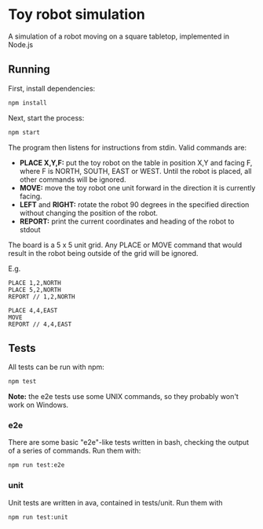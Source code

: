 # Toy robot simulation

A simulation of a robot moving on a square tabletop, implemented in Node.js

## Running

First, install dependencies:
```bash
npm install
```

Next, start the process:

```bash
npm start
```

The program then listens for instructions from stdin. Valid commands are:

- **PLACE X,Y,F:** put the toy robot on the table in position X,Y and facing F, where F is NORTH,
  SOUTH, EAST or WEST. Until the robot is placed, all other commands will be ignored.
- **MOVE:** move the toy robot one unit forward in the direction it is
  currently facing.
- **LEFT** and **RIGHT:** rotate the robot 90 degrees in the specified direction
  without changing the position of the robot.
- **REPORT:** print the current coordinates and heading of the robot to stdout

The board is a 5 x 5 unit grid. Any PLACE or MOVE command that would result in the robot being outside
of the grid will be ignored.

E.g.
```
PLACE 1,2,NORTH
PLACE 5,2,NORTH
REPORT // 1,2,NORTH

PLACE 4,4,EAST
MOVE
REPORT // 4,4,EAST
```


## Tests

All tests can be run with npm:
```bash
npm test
```

**Note:** the e2e tests use some UNIX commands, so they probably won't work on Windows.

### e2e

There are some basic "e2e"-like tests written in bash, checking the  output
of a series of commands. Run them with:
```bash
npm run test:e2e
```

### unit

Unit tests are written in ava, contained in tests/unit. Run them with

```bash
npm run test:unit
```